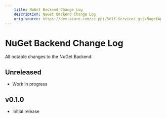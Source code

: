 ```yaml
---
    title: NuGet Backend Change Log
    description: NuGet Backend Change Log
    orig-source: https://dev.azure.com/cc-ppi/Self-Service/_git/NugetApi
---
```


# NuGet Backend Change Log

All notable changes to the NuGet Backend

## Unreleased

- Work in progress

## v0.1.0

- Initial release
